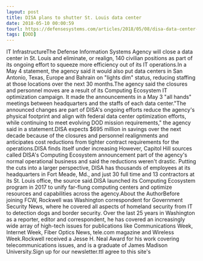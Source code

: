 ```yaml
---
layout: post
title: DISA plans to shutter St. Louis data center
date: 2018-05-10 00:00:59
tourl: https://defensesystems.com/articles/2018/05/08/disa-data-center-closed.aspx
tags: [DOD]
---
```

IT InfrastructureThe Defense Information Systems Agency will close a data center in St. Louis and eliminate, or realign, 140 civilian positions as part of its ongoing effort to squeeze more efficiency out of its IT operations.In a May 4 statement, the agency said it would also put data centers in San Antonio, Texas, Europe and Bahrain on "lights dim" status, reducing staffing at those locations over the next 30 months.The agency said the closures and personnel moves are a result of its Computing Ecosystem IT optimization campaign. It made the announcements in a May 3 "all hands" meetings between headquarters and the staffs of each data center."The announced changes are part of DISA's ongoing efforts reduce the agency's physical footprint and align with federal data center optimization efforts, while continuing to meet evolving DOD mission requirements," the agency said in a statement.DISA expects $695 million in savings over the next decade because of the closures and personnel realignments and anticipates cost reductions from tighter contract requirements for the operations.DISA finds itself under increasing However, Capitol Hill sources called DISA's Computing Ecosystem announcement part of the agency's normal operational business and said the reductions weren't drastic. Putting the cuts into a larger perspective, DISA has thousands of employees at its headquarters in Fort Meade, Md., and just 30 full time and 13 contractors at its St. Louis office, the source said.DISA launched its Computing Ecosystem program in 2017 to unify far-flung computing centers and optimize resources and capabilities across the agency.About the AuthorBefore joining FCW, Rockwell was Washington correspondent for Government Security News, where he covered all aspects of homeland security from IT to detection dogs and border security. Over the last 25 years in Washington as a reporter, editor and correspondent, he has covered an increasingly wide array of high-tech issues for publications like Communications Week, Internet Week, Fiber Optics News, tele.com magazine and Wireless Week.Rockwell received a Jesse H. Neal Award for his work covering telecommunications issues, and is a graduate of James Madison University.Sign up for our newsletter.ttI agree to this site's 